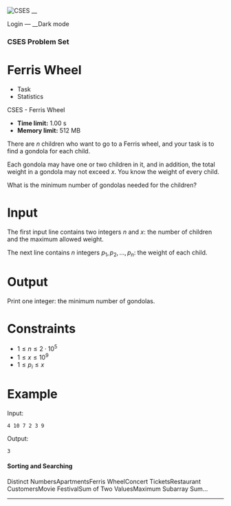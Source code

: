 ![CSES](/logo.png?1) __

Login — __Dark mode

### CSES Problem Set

# Ferris Wheel

  * Task
  * Statistics

CSES - Ferris Wheel

  * **Time limit:** 1.00 s
  * **Memory limit:** 512 MB

There are $n$ children who want to go to a Ferris wheel, and your task is to
find a gondola for each child.

Each gondola may have one or two children in it, and in addition, the total
weight in a gondola may not exceed $x$. You know the weight of every child.

What is the minimum number of gondolas needed for the children?

# Input

The first input line contains two integers $n$ and $x$: the number of children
and the maximum allowed weight.

The next line contains $n$ integers $p_1,p_2,\ldots,p_n$: the weight of each
child.

# Output

Print one integer: the minimum number of gondolas.

# Constraints

  * $1 \le n \le 2 \cdot 10^5$
  * $1 \le x \le 10^9$
  * $1 \le p_i \le x$

# Example

Input:

``` 4 10 7 2 3 9 ```

Output:

``` 3 ```

#### Sorting and Searching

Distinct NumbersApartmentsFerris WheelConcert TicketsRestaurant CustomersMovie
FestivalSum of Two ValuesMaximum Subarray Sum...

* * *

